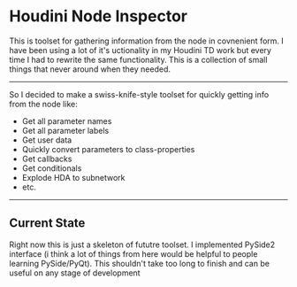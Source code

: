 # Houdini Node Inspector

This is toolset for gathering information from the node in covnenient form.
I have been using a lot of it's uctionality in my Houdini TD work but every time I had to rewrite the same functionality.
This is a collection of small things that never around when they needed.
____

So I decided to make a swiss-knife-style toolset for quickly getting info from the node like:
  - Get all parameter names
  - Get all parameter labels
  - Get user data
  - Quickly convert parameters to class-properties
  - Get callbacks
  - Get conditionals
  - Explode HDA to subnetwork
  - etc.
___

## Current State 

Right now this is just a skeleton of fututre toolset.
I implemented PySide2 interface (i think a lot of things from here would be helpful to people learning PySide/PyQt).
This shouldn't take too long to finish and can be useful on any stage of development
    
